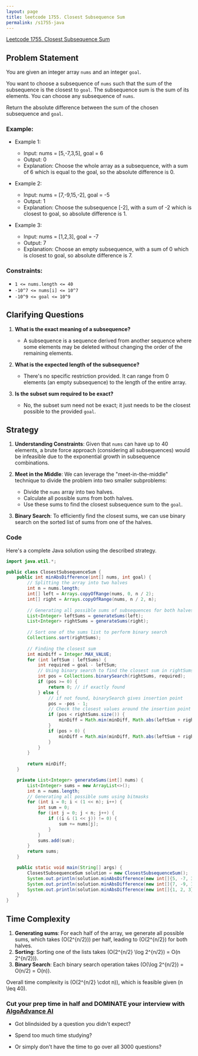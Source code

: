 ```yaml
---
layout: page
title: leetcode 1755. Closest Subsequence Sum
permalink: /s1755-java
---
```

[Leetcode 1755. Closest Subsequence Sum](https://algoadvance.github.io/algoadvance/l1755)
## Problem Statement

You are given an integer array `nums` and an integer `goal`.

You want to choose a subsequence of `nums` such that the sum of the subsequence is the closest to `goal`. The subsequence sum is the sum of its elements. You can choose any subsequence of `nums`.

Return the absolute difference between the sum of the chosen subsequence and `goal`.

### Example:
- Example 1:
  - Input: nums = [5,-7,3,5], goal = 6
  - Output: 0
  - Explanation: Choose the whole array as a subsequence, with a sum of 6 which is equal to the goal, so the absolute difference is 0.
  
- Example 2:
  - Input: nums = [7,-9,15,-2], goal = -5
  - Output: 1
  - Explanation: Choose the subsequence [-2], with a sum of -2 which is closest to goal, so absolute difference is 1.
  
- Example 3:
  - Input: nums = [1,2,3], goal = -7
  - Output: 7
  - Explanation: Choose an empty subsequence, with a sum of 0 which is closest to goal, so absolute difference is 7.

### Constraints:
- `1 <= nums.length <= 40`
- `-10^7 <= nums[i] <= 10^7`
- `-10^9 <= goal <= 10^9`

## Clarifying Questions

1. **What is the exact meaning of a subsequence?**
   - A subsequence is a sequence derived from another sequence where some elements may be deleted without changing the order of the remaining elements.

2. **What is the expected length of the subsequence?**
   - There's no specific restriction provided. It can range from 0 elements (an empty subsequence) to the length of the entire array.

3. **Is the subset sum required to be exact?**
   - No, the subset sum need not be exact; it just needs to be the closest possible to the provided `goal`.

## Strategy

1. **Understanding Constraints**: Given that `nums` can have up to 40 elements, a brute force approach (considering all subsequences) would be infeasible due to the exponential growth in subsequence combinations.

2. **Meet in the Middle**: We can leverage the "meet-in-the-middle" technique to divide the problem into two smaller subproblems:
   - Divide the `nums` array into two halves.
   - Calculate all possible sums from both halves.
   - Use these sums to find the closest subsequence sum to the `goal`.

3. **Binary Search**: To efficiently find the closest sums, we can use binary search on the sorted list of sums from one of the halves.

### Code

Here's a complete Java solution using the described strategy.

```java
import java.util.*;

public class ClosestSubsequenceSum {
    public int minAbsDifference(int[] nums, int goal) {
        // Splitting the array into two halves
        int n = nums.length;
        int[] left = Arrays.copyOfRange(nums, 0, n / 2);
        int[] right = Arrays.copyOfRange(nums, n / 2, n);
        
        // Generating all possible sums of subsequences for both halves
        List<Integer> leftSums = generateSums(left);
        List<Integer> rightSums = generateSums(right);
        
        // Sort one of the sums list to perform binary search
        Collections.sort(rightSums);
        
        // Finding the closest sum
        int minDiff = Integer.MAX_VALUE;
        for (int leftSum : leftSums) {
            int required = goal - leftSum;
            // Using binary search to find the closest sum in rightSums to 'required'
            int pos = Collections.binarySearch(rightSums, required);
            if (pos >= 0) {
                return 0; // if exactly found
            } else {
                // if not found, binarySearch gives insertion point
                pos = -pos - 1;
                // Check the closest values around the insertion point
                if (pos < rightSums.size()) {
                    minDiff = Math.min(minDiff, Math.abs(leftSum + rightSums.get(pos) - goal));
                }
                if (pos > 0) {
                    minDiff = Math.min(minDiff, Math.abs(leftSum + rightSums.get(pos - 1) - goal));
                }
            }
        }
        
        return minDiff;
    }

    private List<Integer> generateSums(int[] nums) {
        List<Integer> sums = new ArrayList<>();
        int n = nums.length;
        // Generating all possible sums using bitmasks
        for (int i = 0; i < (1 << n); i++) {
            int sum = 0;
            for (int j = 0; j < n; j++) {
                if ((i & (1 << j)) != 0) {
                    sum += nums[j];
                }
            }
            sums.add(sum);
        }
        return sums;
    }

    public static void main(String[] args) {
        ClosestSubsequenceSum solution = new ClosestSubsequenceSum();
        System.out.println(solution.minAbsDifference(new int[]{5, -7, 3, 5}, 6)); // Output: 0
        System.out.println(solution.minAbsDifference(new int[]{7, -9, 15, -2}, -5)); // Output: 1
        System.out.println(solution.minAbsDifference(new int[]{1, 2, 3}, -7)); // Output: 7
    }
}
```

## Time Complexity

1. **Generating sums**: For each half of the array, we generate all possible sums, which takes \(O(2^{n/2})\) per half, leading to \(O(2^{n/2}\) for both halves.
2. **Sorting**: Sorting one of the lists takes \(O(2^{n/2} \log 2^{n/2}) = O(n 2^{n/2})\).
3. **Binary Search**: Each binary search operation takes \(O(\log 2^{n/2}) = O(n/2) = O(n)\).

Overall time complexity is \(O(2^{n/2} \cdot n)\), which is feasible given \(n \leq 40\).


### Cut your prep time in half and DOMINATE your interview with [AlgoAdvance AI](https://algoAdvance.com)

- Got blindsided by a question you didn't expect?

- Spend too much time studying?

- Or simply don't have the time to go over all 3000 questions?

